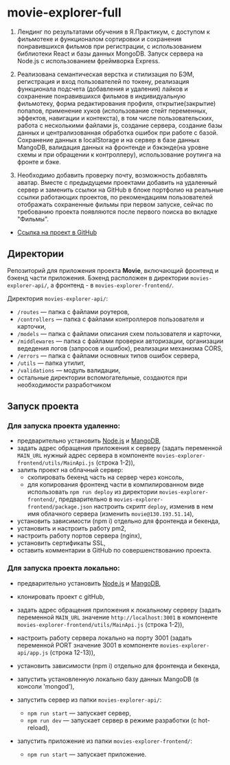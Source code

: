 # movie-explorer-full

1. Лендинг по результатами обучения в Я.Практикум, с доступом к фильмотеке и функционалом сортировки и сохранения понравившихся фильмов при регистрации, с использованием библиотеки React и базы данных MongoDB. Запуск сервера на Node.js c использованием фреймворка Express.

2. Реализована семантическая верстка и стилизация по БЭМ, регистрация и вход пользователей по токену, реализация функционала подсчета (добавления и удаления) лайков и сохранение понравившихся фильмов в индивидуальную фильмотеку, форма редактирования профиля, открытие(закрытие) попапов, применение хуков (использование стейт переменных, эффектов, навигации и контекста), в том числе пользовательских, работа с несколькими файлами js, создание сервера, создание базы данных и централизованная обработка ошибок при работе с базой. Сохранение данных в  localStorage и на сервер в базе данных MangoDB, валидация данных на фронтенде и бэкэнде(на уровне схемы и при обращении к контроллеру), использование роутинга на фронте и бэке.

3. Необходимо добавить проверку почту, возможность добавлять аватар. Вместе с предыдущеми проектами добавить на удаленный сервер и заменить ссылки на GitHub в блоке портфолио на реальные ссылки работающих проектов, по рекомендациям пользователей отображать сохраненные фильмы при первом запуске, сейчас по требованию проекта появляются после первого поиска во вкладке "Фильмы".

+ [Ссылка на проект в GitHub](https://github.com/alix1982/movies-explorer-full)

## Директории

Репозиторий для приложения проекта **Movie**, включающий фронтенд и бэкенд части приложения. Бэкенд расположен в директории `movies-explorer-api/`, а фронтенд - в `movies-explorer-frontend/`.

Директория `movies-explorer-api/`:

- `/routes` — папка с файлами роутеров,
- `/controllers` — папка с файлами контроллеров пользователя и карточки,
- `/models` — папка с файлами описания схем пользователя и карточки,
- `/middlewares` — папка с файлами проверки авторизации, организации ведедения логов (запросов и ошибок), реализации механизма CORS,
- `/errors` — папка с файлами основных типов ошибок сервера,
- `/utils` — папка утилит,
- `/validations` — модуль валидации,
- остальные директории вспомогательные, создаются при необходимости разработчиком

## Запуск проекта

### Для запуска проекта удаленно:
- предварительно установить [Node.js](https://nodejs.org/en/download/) и [MangoDB](https://mongodb.prakticum-team.ru/try/download/community),
- задать адрес обращения приложения к серверу (задать переменной `MAIN_URL` нужный адрес сервера в компоненте `movies-explorer-frontend/utils/MainApi.js` (строка 1-2)),
- залить проект на облачный сервер:
  - скопировать бекенд часть на сервер через консоль,
  - для копирования фронтенд части в компилированном виде использовать `npm run deploy` из директории `movies-explorer-frontend/`, предварительно в `movies-explorer-frontend/package.json` настроить скрипт `deploy`, изменив в нем имя облачного сервера (изменить `movie@130.193.51.14`),
- установить зависимости (npm i) отдельно для фронтенда и бекенда,
- установить и настроить работу pm2,
- настроить работу портов сервера (nginx),
- установить сертификаты SSL,
- оставить комментарии в GitHub по совершенствованию проекта.

### Для запуска проекта локально:
- предварительно установить [Node.js](https://nodejs.org/en/download/) и [MangoDB](https://mongodb.prakticum-team.ru/try/download/community),
- клонировать проект c gitHub,
- задать адрес обращения приложения к локальному серверу (задать переменной `MAIN_URL` значение `http://localhost:3001` в компоненте `movies-explorer-frontend/utils/MainApi.js` (строка 1-2)),
- настроить работу сервера локально на порту 3001 (задать переменной PORT значение 3001 в компоненте `movies-explorer-api/app.js` (строка 12-13)),
- установить зависимости (npm i) отдельно для фронтенда и бекенда,
- запустить установленную локально базу данных MangoDB (в консоли 'mongod'),
- запустить сервер из папки `movies-explorer-api/`:
  - `npm run start` — запускает сервер, 
  - `npm run dev` — запускает сервер в режиме разработки (с hot-reload),

- запустить приложение из папки `movies-explorer-frontend/`:
  - `npm run start` — запускает приложение.

